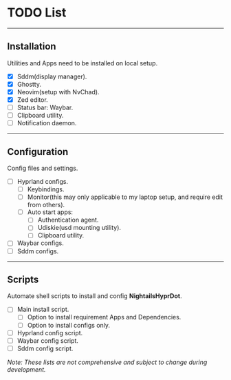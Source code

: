 # TODO List

---
## Installation
Utilities and Apps need to be installed on local setup.
- [x] Sddm(display manager).
- [x] Ghostty.
- [x] Neovim(setup with NvChad).
- [x] Zed editor.
- [ ] Status bar: Waybar.
- [ ] Clipboard utility.
- [ ] Notification daemon.

---
## Configuration
Config files and settings.
- [ ] Hyprland configs.
    - [ ] Keybindings.
    - [ ] Monitor(this may only applicable to my laptop setup, and require edit from others).
    - [ ] Auto start apps:
        - [ ] Authentication agent.
        - [ ] Udiskie(usd mounting utility).
        - [ ] Clipboard utility.
- [ ] Waybar configs.
- [ ] Sddm configs.

---
## Scripts
Automate shell scripts to install and config **NightailsHyprDot**.
- [ ] Main install script.
    - [ ] Option to install requirement Apps and Dependencies.
    - [ ] Option to install configs only.
- [ ] Hyprland config script.
- [ ] Waybar config script.
- [ ] Sddm config script.

*Note: These lists are not comprehensive and subject to change during development.*

